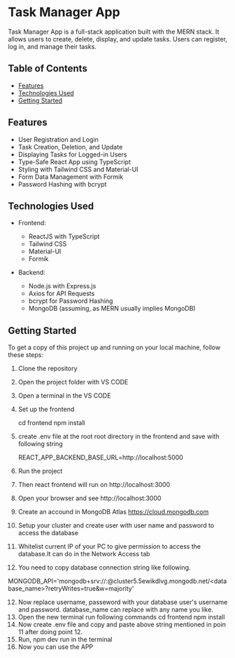 # Task Manager App

Task Manager App is a full-stack application built with the MERN stack. It allows users to create, delete, display, and update tasks. Users can register, log in, and manage their tasks.

## Table of Contents

- [Features](#features)
- [Technologies Used](#technologies-used)
- [Getting Started](#getting-started)


## Features

- User Registration and Login
- Task Creation, Deletion, and Update
- Displaying Tasks for Logged-in Users
- Type-Safe React App using TypeScript
- Styling with Tailwind CSS and Material-UI
- Form Data Management with Formik
- Password Hashing with bcrypt

## Technologies Used

- Frontend:
  - ReactJS with TypeScript
  - Tailwind CSS
  - Material-UI
  - Formik

- Backend:
  - Node.js with Express.js
  - Axios for API Requests
  - bcrypt for Password Hashing
  - MongoDB (assuming, as MERN usually implies MongoDB)

## Getting Started

To get a copy of this project up and running on your local machine, follow these steps:

1. Clone the repository
2. Open the project folder with VS CODE
3. Open a terminal in the VS CODE
3. Set up the frontend

   cd frontend
   npm install
4. create .env file at the root root directory in the frontend and save with following string

    REACT_APP_BACKEND_BASE_URL=http://localhost:5000
5. Run the project
6. Then react frontend will run on http://localhost:3000
7. Open your browser and see http://localhost:3000
8. Create an accound in MongoDB Atlas https://cloud.mongodb.com
9. Setup your cluster and create user with user name and password to access the database
10. Whitelist current IP of your PC to give permission to access the database.It can do in the Network Access tab
11. You need to copy database connection string like following.

MONGODB_API='mongodb+srv://<username>:<password>@cluster5.5ewikdlvg.mongodb.net/<database_name>?retryWrites=true&w=majority'

12. Now replace username, passeword with your database user's username and password. database_name can replace with any name you like.
13. Open the new terminal run following commands
    cd frontend
    npm install
14. Now create .env file and copy and paste above string mentioned in poin 11 after doing point 12.
15. Run, npm dev run in the terminal
16. Now you can use the APP

